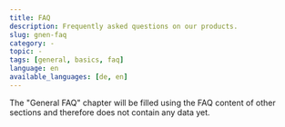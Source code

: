 ```yaml
---
title: FAQ
description: Frequently asked questions on our products.
slug: gnen-faq
category: -
topic: -
tags: [general, basics, faq] 
language: en
available_languages: [de, en]
---
```




The "General FAQ" chapter will be filled using the FAQ content of other sections and therefore does not contain any data yet.
